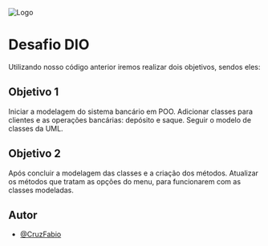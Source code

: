 
![Logo](https://forza.pro.br/wp-content/uploads/2019/12/problema-ou-desafio-min.jpg)


# Desafio DIO
Utilizando nosso código anterior iremos realizar dois objetivos, sendos eles:

## Objetivo 1
Iniciar a modelagem do sistema bancário em POO.
Adicionar classes para clientes e as operações bancárias: depósito e saque.
Seguir o modelo de classes da UML.

## Objetivo 2
Após concluir a modelagem das classes e a criação dos métodos. Atualizar os métodos que tratam as opções do menu, para funcionarem com as classes modeladas.

## Autor

- [@CruzFabio](https://github.com/CruzFabio)

